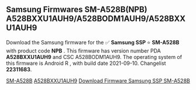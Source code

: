 <h2>Samsung Firmwares SM-A528B(NPB) A528BXXU1AUH9/A528BODM1AUH9/A528BXXU1AUH9</h2>
Download the Samsung firmware for the ✅ <strong>Samsung SSP </strong> ⭐ <strong>SM-A528B</strong> with product code <strong>NPB</strong> . This firmware has version number PDA <strong>A528BXXU1AUH9</strong> and CSC A528BODM1AUH9. The operating system of this firmware is Android R , with build date 2021-09-10. Changelist <strong>22311683</strong>.


[SM-A528B](https://samfirm.shop/samsung/model/SM-A528B)
[A528BXXU1AUH9](https://samfirm.shop/samsung/pda/A528BXXU1AUH9)
[Download Firmware Samsung SSP SM-A528B](https://samfirm.shop/samsung/firmware/456187)
